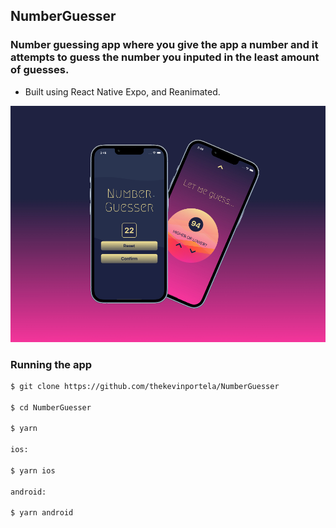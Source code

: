 ## NumberGuesser

### Number guessing app where you give the app a number and it attempts to guess the number you inputed in the least amount of guesses.

- Built using React Native Expo, and Reanimated.

<img src="screenshots/NumberGuesser.jpeg" />

### Running the app

```sh
$ git clone https://github.com/thekevinportela/NumberGuesser

$ cd NumberGuesser

$ yarn

ios:

$ yarn ios

android:

$ yarn android
```
